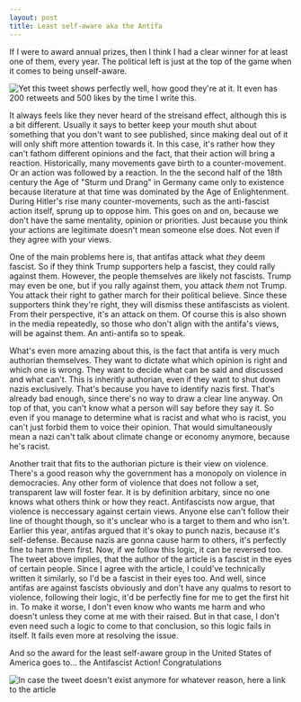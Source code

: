 ```yaml
---
layout: post
title: Least self-aware aka the Antifa
---
```


If I were to award annual prizes, then I think I had a clear winner for at least one of them, every year. The political left is just at the top of the game when it comes to being unself-aware.

![Yet this tweet shows perfectly well, how good they're at it](https://twitter.com/jobhaver/status/894227204858576902). It even has 200 retweets and 500 likes by the time I write this.

It always feels like they never heard of the streisand effect, although this is a bit different. Usually it says to better keep your mouth shut about something that you don't want to see published, since making deal out of it will only shift more attention towards it. In this case, it's rather how they can't fathom different opinions and the fact, that their action will bring a reaction. Historically, many movements gave birth to a counter-movement. Or an action was followed by a reaction. In the the second half of the 18th century the Age of "Sturm und Drang" in Germany came only to existence because literature at that time was dominated by the Age of Enlightenment. During Hitler's rise many counter-movements, such as the anti-fascist action itself, sprung up to oppose him. This goes on and on, because we don't have the same mentality, opinion or priorities. Just because you think your actions are legitimate doesn't mean someone else does. Not even if they agree with your views.

One of the main problems here is, that antifas attack what _they_ deem fascist. So if they think Trump supporters help a fascist, they could rally against them. However, the people themselves are likely not fascists. Trump may even be one, but if you rally against them, you attack _them_ not Trump. You attack their right to gather march for their political believe. Since these supporters think they're right, they will dismiss these antifascists as violent. From their perspective, it's an attack on them. Of course this is also shown in the media repeatedly, so those who don't align with the antifa's views, will be against them. An anti-antifa so to speak.

What's even more amazing about this, is the fact that antifa is very much authorian themselves. They want to dictate what which opinion is right and which one is wrong. They want to decide what can be said and discussed and what can't. This is inheritly authorian, even if they want to shut down nazis exclusively. That's because you have to identify nazis first. That's already bad enough, since there's no way to draw a clear line anyway. On top of that, you can't know what a person will say before they say it. So even if you manage to determine what is racist and what who is racist, you can't just forbid them to voice their opinion. That would simultaneously mean a nazi can't talk about climate change or economy anymore, because he's racist. 

Another trait that fits to the authorian picture is their view on violence. There's a good reason why the government has a monopoly on violence in democracies. Any other form of violence that does not follow a set, transparent law will foster fear. It is by definition arbitary, since no one knows what others think or how they react. Antifascists now argue, that violence is neccessary against certain views. Anyone else can't follow their line of thought though, so it's unclear who is a target to them and who isn't. Earlier this year, antifas argued that it's okay to punch nazis, because it's self-defense. Because nazis are gonna cause harm to others, it's perfectly fine to harm them first. Now, if we follow this logic, it can be reversed too. The tweet above implies, that the author of the article is a fascist in the eyes of certain people. Since I agree with the article, I could've technically written it similarly, so I'd be a fascist in their eyes too. And well, since antifas are against fascists obviously and don't have any qualms to resort to violence, following their logic, it'd be perfectly fine for me to get the first hit in. To make it worse, I don't even know who wants me harm and who doesn't unless they come at me with their raised. But in that case, I don't even need such a logic to come to that conclusion, so this logic fails in itself. It fails even more at resolving the issue.

And so the award for the least self-aware group in the United States of America goes to... the Antifascist Action! Congratulations

![In case the tweet doesn't exist anymore for whatever reason, here a link to the article](https://www.theatlantic.com/magazine/archive/2017/09/the-rise-of-the-violent-left/534192/?)
